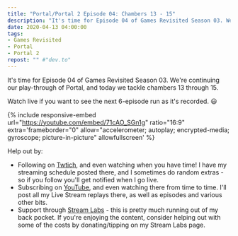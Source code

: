 ```yaml
---
title: "Portal/Portal 2 Episode 04: Chambers 13 - 15"
description: "It's time for Episode 04 of Games Revisited Season 03. We're continuing our play-through of Portal, and today we tackle chambers 13 through 15."
date: 2020-04-13 04:00:00
tags:
- Games Revisited
- Portal
- Portal 2
repost: "" #"dev.to"
---
```


It's time for Episode 04 of Games Revisited Season 03. We're continuing our play-through of Portal, and today we tackle chambers 13 through 15.

Watch live if you want to see the next 6-episode run as it's recorded. :smiley:
<!--more-->

{% include responsive-embed url="https://youtube.com/embed/71cAO_SGn1g" ratio="16:9" extra='frameborder="0" allow="accelerometer; autoplay; encrypted-media; gyroscope; picture-in-picture" allowfullscreen' %}

Help out by:
 * Following on [Twtich](https://twitch.tv/AnonJr_Live), and even watching when you have time! I have my streaming schedule posted there, and I sometimes do random extras - so if you follow you'll get notified when I go live.
 * Subscribing on [YouTube](http://www.youtube.com/channel/UCXafqhKHbkSUIrq0LAuu0tw), and even watching there from time to time. I'll post all my Live Stream replays there, as well as episodes and various other bits.
 * Support through [Stream Labs](https://streamlabs.com/anonjr_live) - this is pretty much running out of my back pocket. If you're enjoying the content, consider helping out with some of the costs by donating/tipping on my Stream Labs page.